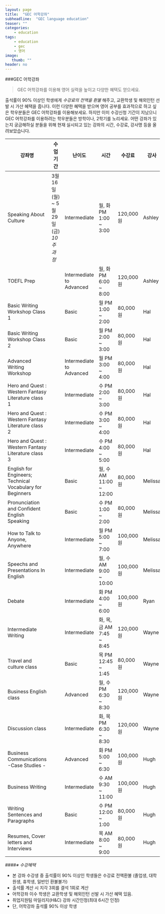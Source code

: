 ```yaml
---
layout: page
title:  "GEC 어학강좌"
subheadline:  "GEC language education"
teaser: ""
categories:
    - education
tags:
    - education
    - gec
    - 영어
image:
   thumb: ""
header: no
---
```


###GEC 어학강좌

> GEC 어학강좌를 이용해 영어 실력을 높이고 다양한 혜택도 얻으세요.

출석률이 90% 이상인 학생에게 *수강료의 전액을 환불* 해주고, 교환학생 및 해외인턴 선발 시 가산 혜택을 줍니다. 이런 다양한 혜택을 받으며 영어 공부를 효과적으로 하고 싶은 학우분들은 GEC 어학강좌를 이용해보세요. 하지만 이미 수강신청 기간이 지났으니 GEC 어학강좌를 이용하려는 학우분들은 방학이나, 2학기를 노리세요. 
어떤 강좌가 있는지 궁금해하실 분들을 위해 현재 실시되고 있는 강좌의 시간, 수강료, 강사명 등을 올려보았습니다.

강좌명 | 수업기간 | 난이도 | 시간 |   수강료   | 강사
-------|----------|--------|------|------------|------
Speaking About Culture | 3월 16일(월) ~ 5월 29일(금) *10주 과정* | Intermediate | 월, 화 PM 1:00 ~ 3:00 | 120,000원 | Ashley
TOEFL Prep | | Intermediate to Advanced | 월, 화 PM 6:00 ~ 8:00 | 120,000원 | Ashley
Basic Writing Workshop Class 1 | | Basic | 월 PM 1:00 ~ 2:00 | 80,000원 | Hal
Basic Writing Workshop Class 2 | | Basic | 월 PM 2:00 ~ 3:00 | 80,000원 | Hal
Advanced Writing Workshop | | Intermediate to Advanced | 월 PM 3:00 ~ 4:00 | 80,000원 | Hal
Hero and Quest : Western Fantasy Literature class 1 | | Intermediate | 수 PM 2:00 ~ 3:00 | 80,000원 | Hal
Hero and Quest : Western Fantasy Literature class 2 | | Intermediate | 수 PM 3:00 ~ 4:00 | 80,000원 | Hal
Hero and Quest : Western Fantasy Literature class 3 | | Intermediate | 수 PM 4:00 ~ 5:00 | 80,000원 | Hal
English for Engineers; Technical Vocabulary for Beginners | | Basic | 월, 수 AM 11:00 ~ 12:00 | 80,000원 | Melissa
Pronunciation and Confident English Speaking | | Basic | 수 PM 1:00 ~ 2:00 | 80,000원 | Melissa
How to Talk to Anyone, Anywhere | | Intermediate | 월 PM 5:00 ~ 7:00 | 100,000원 | Melissa
Speechs and Presentations In English | | Intermediate | 월, 수 AM 9:00 ~ 10:00 | 100,000원 | Melissa
Debate | | Intermediate | 화 PM 4:00 ~ 6:00 | 100,000원 | Ryan
Intermediate Writing | | Intermediate | 화, 목, 금 AM 7:45 ~ 8:45 | 120,000원 | Wayne
Travel and culture class | | Basic | 목 PM 12:45 ~ 1:45 | 80,000원 | Wayne
Business English class | | Advanced | 월, 수 PM 6:30 ~ 8:30 | 120,000원 | Wayne
Discussion class | | Intermediate | 화, 목 PM 6:30 ~ 8:30 | 120,000원 | Wayne
Business Communications -Case Studies - | | Advanced | 화 PM 5:00 ~ 6:30 | 100,000원 | Hugh
Business Writing | | Intermediate | 수 AM 9:30 ~ 11:00 | 100,000원 | Hugh
Writing Sentences and Paragraphs | | Basic | 수 PM 12:00 ~ 1:00 | 80,000원 | Hugh
Resumes, Cover letters and Interviews | | Intermediate | 목 AM 8:00 ~ 9:00 | 80,000원 | Hugh



####*※ 수강혜택*
- 본 강좌 수강생 중 출석률이 90% 이상인 학생들은 수강료 전액환불
  (졸업생, 대학원생, 휴학생, 일반인 환불불가)
- 출석률 계산 시 지각 3회를 결석 1회로 계산
- 어학강좌 이수 학생은 교환학생 및 해외인턴 선발 시 가산 혜택 있음.
- 취업지원팀 마일리지(H&C) 강좌 시간인정(최대 6시간 인정)
- 단, 어학강좌 출석률 90% 이상 학생

